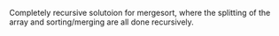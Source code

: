 Completely recursive solutoion for mergesort, where the splitting of the array and sorting/merging are all done recursively.

